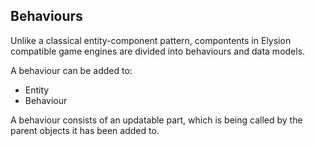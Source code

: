 Behaviours
---

Unlike a classical entity-component pattern, compontents in Elysion compatible game engines are divided into behaviours
and data models.

A behaviour can be added to:
* Entity
* Behaviour

A behaviour consists of an updatable part, which is being called by the parent objects it has been added to.
